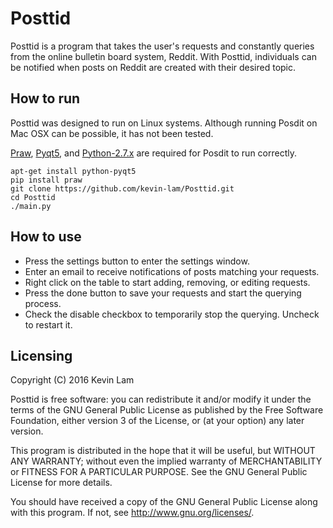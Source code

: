 # Posttid

Posttid is a program that takes the user's requests and constantly queries from the online bulletin board system, Reddit. With Posttid, individuals can be notified when posts on Reddit are created with their desired topic.

## How to run

Posttid was designed to run on Linux systems. Although running Posdit on Mac OSX can be possible, it has not been tested.

[Praw](https://praw.readthedocs.io/en/stable/), [Pyqt5](https://www.riverbankcomputing.com/software/pyqt/download5), and [Python-2.7.x](https://www.python.org/downloads/) are required for Posdit to run correctly.

    apt-get install python-pyqt5
    pip install praw
    git clone https://github.com/kevin-lam/Posttid.git
    cd Posttid
    ./main.py

## How to use

- Press the settings button to enter the settings window.
- Enter an email to receive notifications of posts matching your requests.
- Right click on the table to start adding, removing, or editing requests.
- Press the done button to save your requests and start the querying process.
- Check the disable checkbox to temporarily stop the querying. Uncheck to restart it.

## Licensing

Copyright (C) 2016  Kevin Lam

Posttid is free software: you can redistribute it and/or modify it under the terms of the GNU General Public License as published by the Free Software Foundation, either version 3 of the License, or (at your option) any later version.

This program is distributed in the hope that it will be useful, but WITHOUT ANY WARRANTY; without even the implied warranty of MERCHANTABILITY or FITNESS FOR A PARTICULAR PURPOSE.  See the GNU General Public License for more details.

You should have received a copy of the GNU General Public License along with this program.  If not, see <http://www.gnu.org/licenses/>.
